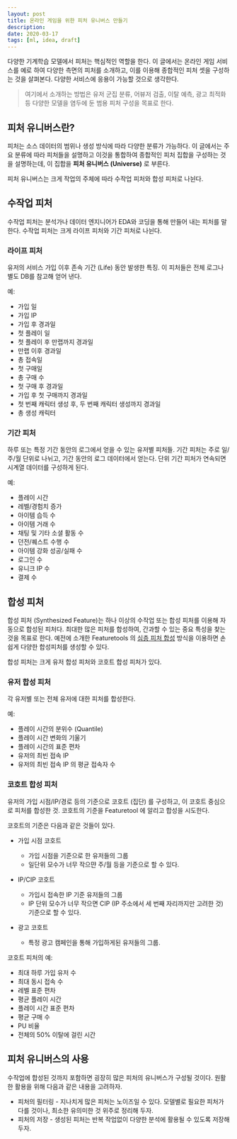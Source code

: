 ```yaml
---
layout: post
title: 온라인 게임을 위한 피처 유니버스 만들기
description:
date: 2020-03-17
tags: [ml, idea, draft]
---
```


다양한 기계학습 모델에서 피처는 핵심적인 역할을 한다. 이 글에서는 온라인 게임 서비스를 예로 하여 다양한 측면의 피처를 소개하고, 이를 이용해 종합적인 피처 셋을 구성하는 것을 살펴본다. 다양한 서비스에 응용이 가능할 것으로 생각한다.

> 여기에서 소개하는 방법은 유저 군집 분류, 어뷰저 검출, 이탈 예측, 광고 최적화 등 다양한 모델을 염두에 둔 범용 피처 구성을 목표로 한다.

## 피처 유니버스란?

피처는 소스 데이터의 범위나 생성 방식에 따라 다양한 분류가 가능하다. 이 글에서는 주요 분류에 따라 피처들을 설명하고 이것을 통합하여 종합적인 피처 집합을 구성하는 것을 설명하는데, 이 집합을 **피처 유니버스 (Universe)** 로 부른다.

피처 유니버스는 크게 작업의 주체에 따라 수작업 피처와 합성 피처로 나뉜다.

## 수작업 피처

수작업 피처는 분석가나 데이터 엔지니어가 EDA와 코딩을 통해 만들어 내는 피처를 말한다. 수작업 피처는 크게 라이프 피처와 기간 피처로 나뉜다.

### 라이프 피처

유저의 서비스 가입 이후 존속 기간 (Life) 동안 발생한 특징. 이 피처들은 전체 로그나 별도 DB를 참고해 얻어 낸다.

예:
* 가입 일
* 가입 IP
* 가입 후 경과일
* 첫 플레이 일
* 첫 플레이 후 만랩까지 경과일
* 만랩 이후 경과일
* 총 접속일
* 첫 구매일
* 총 구매 수
* 첫 구매 후 경과일
* 가입 후 첫 구매까지 경과일
* 첫 번째 캐릭터 생성 후, 두 번째 캐릭터 생성까지 경과일
* 총 생성 캐릭터

### 기간 피처

하루 또는 특정 기간 동안의 로그에서 얻을 수 있는 유저별 피처들. 기간 피처는 주로 일/주/월 단위로 나뉘고, 기간 동안의 로그 데이터에서 얻는다. 단위 기간 피처가 연속되면 시계열 데이터를 구성하게 된다.

예:
* 플레이 시간
* 레벨/경험치 증가
* 아이템 습득 수
* 아이템 거래 수
* 채팅 및 기타 소셜 활동 수
* 던전/퀘스트 수행 수
* 아이템 강화 성공/실패 수
* 로그인 수
* 유니크 IP 수
* 결제 수

## 합성 피처

합성 피처 (Synthesized Feature)는 하나 이상의 수작업 또는 합성 피처를 이용해 자동으로 합성된 피처다. 최대한 많은 피처를 합성하여, 간과할 수 있는 중요 특성을 찾는 것을 목표로 한다. 예전에 소개한 Featuretools 의 [심층 피처 합성](https://haje01.github.io/2019/12/27/deep-feature-synthesis.html) 방식을 이용하면 손쉽게 다양한 합성피처를 생성할 수 있다.

합성 피처는 크게 유저 합성 피처와 코호트 합성 피처가 있다.

### 유저 합성 피처

각 유저별 또는 전체 유저에 대한 피처를 합성한다.

예:
* 플레이 시간의 분위수 (Quantile)
* 플레이 시간 변화의 기울기
* 플레이 시간의 표준 편차
* 유저의 최빈 접속 IP
* 유저의 최빈 접속 IP 의 평균 접속자 수

### 코호트 합성 피처

유저의 가입 시점/IP/경로 등의 기준으로 코호트 (집단) 를 구성하고, 이 코호트 중심으로 피처를 합성한 것. 코호트의 기준을 Featuretool 에 알리고 합성을 시도한다.

코호트의 기준은 다음과 같은 것들이 있다.

* 가입 시점 코호트
  * 가입 시점을 기준으로 한 유저들의 그룹
  * 일단위 모수가 너무 작으먄 주/월 등을 기준으로 할 수 있다.

* IP/CIP 코호트
    * 가입시 접속한 IP 기준 유저들의 그룹
    * IP 단위 모수가 너무 작으면 CIP (IP 주소에서 세 번째 자리까지만 고려한 것) 기준으로 할 수 있다.

* 광고 코호트
    * 특정 광고 캠페인을 통해 가입하게된 유저들의 그룹.

코호트 피처의 예:

* 최대 하루 가입 유저 수
* 최대 동시 접속 수
* 레벨 표준 편차
* 평균 플레이 시간
* 플레이 시간 표준 편차
* 평균 구매 수
* PU 비율
* 전체의 50% 이탈에 걸린 시간

## 피처 유니버스의 사용

수작업에 합성된 것까지 포함하면 굉장히 많은 피처의 유니버스가 구성될 것이다. 원활한 활용을 위해 다음과 같은 내용을 고려하자.

* 피처의 필터링 - 지나치게 많은 피처는 노이즈일 수 있다. 모델별로 필요한 피처가 다를 것이나, 최소한 유의미한 것 위주로 정리해 두자.
* 피처의 저장 - 생성된 피처는 반복 작업없이 다양한 분석에 활용될 수 있도록 저장해두자.
